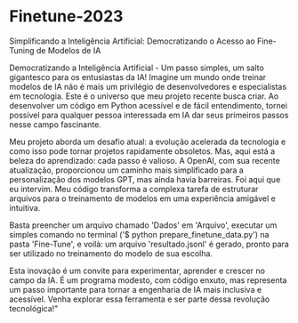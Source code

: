 # Finetune-2023
Simplificando a Inteligência Artificial: Democratizando o Acesso ao Fine-Tuning de Modelos de IA

Democratizando a Inteligência Artificial - Um passo simples, um salto gigantesco para os entusiastas da IA! Imagine um mundo onde treinar modelos de IA não é mais um privilégio de desenvolvedores e especialistas em tecnologia. Este é o universo que meu projeto recente busca criar. Ao desenvolver um código em Python acessível e de fácil entendimento, tornei possível para qualquer pessoa interessada em IA dar seus primeiros passos nesse campo fascinante.

Meu projeto aborda um desafio atual: a evolução acelerada da tecnologia e como isso pode tornar projetos rapidamente obsoletos. Mas, aqui está a beleza do aprendizado: cada passo é valioso. A OpenAI, com sua recente atualização, proporcionou um caminho mais simplificado para a personalização dos modelos GPT, mas ainda havia barreiras. Foi aqui que eu intervim. Meu código transforma a complexa tarefa de estruturar arquivos para o treinamento de modelos em uma experiência amigável e intuitiva.

Basta preencher um arquivo chamado 'Dados' em 'Arquivo', executar um simples comando no terminal ('$ python prepare_finetune_data.py') na pasta 'Fine-Tune', e voilà: um arquivo 'resultado.jsonl' é gerado, pronto para ser utilizado no treinamento do modelo de sua escolha.

Esta inovação é um convite para experimentar, aprender e crescer no campo da IA. É um programa modesto, com código enxuto, mas representa um passo importante para tornar a engenharia de IA mais inclusiva e acessível. Venha explorar essa ferramenta e ser parte dessa revolução tecnológica!"


